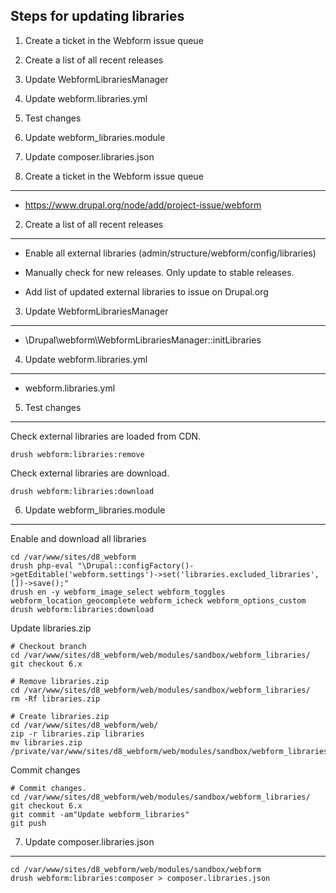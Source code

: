 Steps for updating libraries
----------------------------

  1. Create a ticket in the Webform issue queue
  2. Create a list of all recent releases
  3. Update WebformLibrariesManager
  4. Update webform.libraries.yml
  5. Test changes
  6. Update webform_libraries.module
  7. Update composer.libraries.json


1. Create a ticket in the Webform issue queue
----------------------------------------------

- https://www.drupal.org/node/add/project-issue/webform


2. Create a list of all recent releases
---------------------------------------

- Enable all external libraries (admin/structure/webform/config/libraries)

- Manually check for new releases. Only update to stable releases.

- Add list of updated external libraries to issue on Drupal.org


3. Update WebformLibrariesManager
---------------------------------

- \Drupal\webform\WebformLibrariesManager::initLibraries


4. Update webform.libraries.yml
---------------------------------

- webform.libraries.yml


5. Test changes
---------------

Check external libraries are loaded from CDN.

    drush webform:libraries:remove

Check external libraries are download.

    drush webform:libraries:download


6. Update webform_libraries.module
----------------------------------

Enable and download all libraries

    cd /var/www/sites/d8_webform
    drush php-eval "\Drupal::configFactory()->getEditable('webform.settings')->set('libraries.excluded_libraries', [])->save();"
    drush en -y webform_image_select webform_toggles webform_location_geocomplete webform_icheck webform_options_custom
    drush webform:libraries:download

Update libraries.zip

    # Checkout branch
    cd /var/www/sites/d8_webform/web/modules/sandbox/webform_libraries/
    git checkout 6.x

    # Remove libraries.zip
    cd /var/www/sites/d8_webform/web/modules/sandbox/webform_libraries/
    rm -Rf libraries.zip

    # Create libraries.zip
    cd /var/www/sites/d8_webform/web/
    zip -r libraries.zip libraries
    mv libraries.zip /private/var/www/sites/d8_webform/web/modules/sandbox/webform_libraries/libraries.zip

Commit changes

    # Commit changes.
    cd /var/www/sites/d8_webform/web/modules/sandbox/webform_libraries/
    git checkout 6.x
    git commit -am"Update webform_libraries"
    git push


7. Update composer.libraries.json
----------------------------------

    cd /var/www/sites/d8_webform/web/modules/sandbox/webform
    drush webform:libraries:composer > composer.libraries.json
